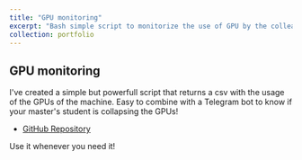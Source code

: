 ```yaml
---
title: "GPU monitoring"
excerpt: "Bash simple script to monitorize the use of GPU by the colleagues of the department"
collection: portfolio
---
```


## GPU monitoring
I've created a simple but powerfull script that returns a csv with the usage of the GPUs of the machine. Easy to combine with a Telegram bot to know if your master's student is collapsing the GPUs!

* [GitHub Repository](https://github.com/aguerrerolopez/GPU_monitoring)

Use it whenever you need it!
